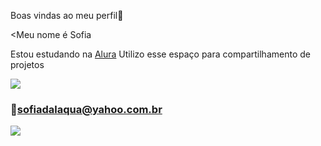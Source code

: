 Boas vindas ao meu perfil🖤

<Meu nome é Sofia 

Estou estudando na [Alura](https://www,alura.com.br)
Utilizo esse espaço para compartilhamento de projetos 

![](https://tenor.com/pt-BR/view/naruto-gif-19427546)

### 📧sofiadalaqua@yahoo.com.br



![](https://tenor.com/pt-BR/view/naruto-gif-19427546)

